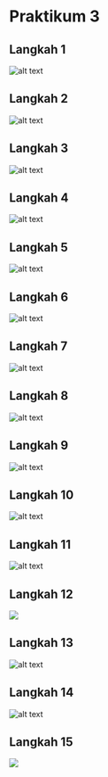 # Praktikum 3
## Langkah 1
![alt text](image.png)
## Langkah 2
![alt text](image-1.png)
## Langkah 3
![alt text](image-2.png)
## Langkah 4
![alt text](image-3.png)
## Langkah 5
![alt text](image-4.png)
## Langkah 6
![alt text](image-5.png)
## Langkah 7
![alt text](image-6.png)
## Langkah 8
![alt text](image-7.png)
## Langkah 9
![alt text](image-8.png)
## Langkah 10
![alt text](image-9.png)
## Langkah 11
![alt text](image-11.png)
## Langkah 12
![](image-10.png)
## Langkah 13
![alt text](image-12.png)
## Langkah 14
![alt text](image-13.png)
## Langkah 15
![](image-13.gif)
